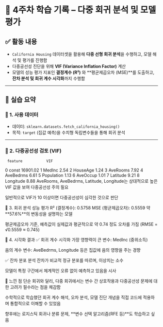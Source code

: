 # 📘 4주차 학습 기록 – 다중 회귀 분석 및 모델 평가

## ✅ 활동 내용

- `California Housing` 데이터셋을 활용해 **다중 선형 회귀 분석**을 수행하고, 모델 해석 및 평가를 진행함
- 다중공선성 진단을 위해 **VIF (Variance Inflation Factor)** 계산
- 모델의 성능 평가 지표인 **결정계수 (R²)** 와 **평균제곱오차 (MSE)**를 도출하고, **잔차 분석 및 회귀 계수 시각화**까지 수행함

---

## 📌 실습 요약

### 🔹 1. 사용 데이터
- 데이터: `sklearn.datasets.fetch_california_housing()`
- 목적: `target` (집값 예측)을 수치형 독립변수들을 통해 회귀 분석

---

### 🔹 2. 다중공선성 검토 (VIF)

     feature           VIF
0     const       16901.02
1     MedInc          2.54
2   HouseAge          1.24
3   AveRooms          7.92
4  AveBedrms          6.61
5 Population          1.13
6   AveOccup          1.01
7   Latitude          9.21
8  Longitude          8.88
AveRooms, AveBedrms, Latitude, Longitude는 상대적으로 높은 VIF 값을 보여 다중공선성 주의 필요

일반적으로 VIF가 10 이상이면 다중공선성이 심각한 것으로 판단

🔹 3. 회귀 분석 성능 평가
R² (결정계수): 0.5758
MSE (평균제곱오차): 0.5559
약 **57.6%**의 변동성을 설명하는 모델

평균제곱오차 기준, 예측값이 실제값과 평균적으로 약 0.74 정도 오차를 가짐 (RMSE = √0.5559 ≈ 0.745)

🔹 4. 시각화 결과
✅ 회귀 계수 시각화
가장 영향력이 큰 변수: MedInc (중위소득)

음의 계수 변수: AveBedrms, Longitude 등은 집값에 음의 영향을 주는 경향

✅ 잔차 분포 분석
잔차가 비교적 정규 분포를 따르며, 이상치는 소수

모델이 특정 구간에서 체계적인 오류 없이 예측하고 있음을 시사

🤔 느낀 점
단순 회귀와 달리, 다중 회귀에서는 변수 간 상호작용과 다중공선성 문제에 대한 고려가 필수라는 점을 체감함

수학적으로 학습했던 회귀 계수 해석, 오차 분석, 모델 진단 개념을 직접 코드에 적용하며 통합적으로 이해할 수 있었음

향후에는 로지스틱 회귀나 분류 문제, **변수 선택 알고리즘(RFE 등)**도 학습하고 싶음